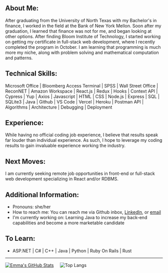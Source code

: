 ## About Me:

After graduating from the University of North Texas with my Bachelor's in finance, I worked in the field at the Bank of New York Mellon. Soon after my graduation, I learned that finance was not for me, and began looking at other options. After finding Bloom Institute of Technology, I started working on getting my certificate in full-stack web development, where I recently completed the program in October. I am learning that programming is much more my niche, along with problem solving and mathematical computation and patterns.

## Technical Skills:

Microsoft Office | Bloomberg Access Terminal | SPSS | Wall Street Office | ReconNET | Amazon Workspace | React.js | Redux | Hooks | Context API | Cypress | Yup | Axios | Javascript | HTML | CSS | Node.js | Express | SQL | SQLite3 | Java | Github | VS Code | Vercel | Heroku | Postman API | Algorithms | Architecture | Debugging | Deployment

## Experience:

While having no official coding job experience, I believe that results speak far louder than individual experience. As such, I hope to leverage my coding results to gain invaluable experience working the industry.

## Next Moves:

I am currently seeking remote job opportunities in front-end or full-stack web development specializing in React and/or RDBMS. 

## Additional Information:

  * Pronouns: she/her
  * How to reach me: You can reach me via Github inbox, [LinkedIn](https://www.linkedin.com/in/emmahtml/), or [email](mailto:calvinhtml@gmail.com)
  * I'm currently working on: Learning Java to increase my back-end capabilities and become a more marketable candidate
    
## To Learn:

- ASP.NET | C# | C++ | Java | Python | Ruby On Rails | Rust

<hr>

[![Emma's GitHub Stats](https://github-readme-stats.vercel.app/api?username=dilemmaemma&show_icons=true)](https://github.com/dilemmaemma) 
&nbsp;
&nbsp;
![Top Langs](https://github-readme-stats.vercel.app/api/top-langs/?username=dilemmaemma&show_icons=true)

<br><br>
